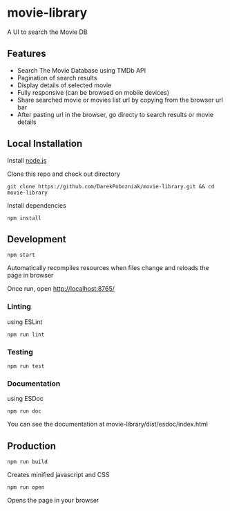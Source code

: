 # movie-library
A UI to search the Movie DB

## Features
* Search The Movie Database using TMDb API
* Pagination of search results
* Display details of selected movie
* Fully responsive (can be browsed on mobile devices)
* Share searched movie or movies list url by copying from the browser url bar
* After pasting url in the browser, go directy to search results or movie details

## Local Installation

Install [node.js](https://nodejs.org)

Clone this repo and check out directory

```
git clone https://github.com/DarekPobozniak/movie-library.git && cd movie-library
```

Install dependencies

``` text
npm install
```

## Development

```
npm start
```

Automatically recompiles resources when files change and reloads the page in browser

Once run, open <http://localhost:8765/>

### Linting

using ESLint

```
npm run lint
```

### Testing

```
npm run test
```

### Documentation

using ESDoc

```
npm run doc
```

You can see the documentation at movie-library/dist/esdoc/index.html

## Production

```
npm run build
```

Creates minified javascript and CSS

```
npm run open
```

Opens the page in your browser
